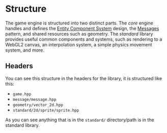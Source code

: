 # Structure

The game engine is structured into two distinct parts. The *core* engine handles and defines the [Entity
Component System] design, the [Messages] pattern, and shared resources such as geometry. The *standard* library
provides useful common components and systems, such as rendering to a WebGL2 canvas, an interpolation system, a simple
physics movement system, and more.

## Headers

You can see this structure in the headers for the library, it is structured like this:

- `game.hpp`
- `message/message.hpp`
- `geometry/vector_2d.hpp`
- `standard/2d/sprite/sprite.hpp`

As you can see anything that is in the `standard/` directory/path is in the standard library.

[Entity Component System]:./ECS/index.md
[Messages]:./Messages/index.md
